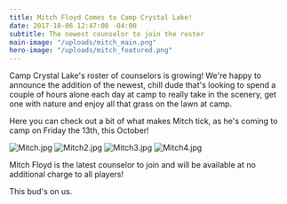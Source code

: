 ```yaml
---
title: Mitch Floyd Comes to Camp Crystal Lake!
date: 2017-10-06 12:47:00 -04:00
subtitle: The newest counselor to join the roster
main-image: "/uploads/mitch_main.png"
hero-image: "/uploads/mitch_featured.png"
---
```


Camp Crystal Lake's roster of counselors is growing! We're happy to announce the addition of the newest, chill dude that's looking to spend a couple of hours alone each day at camp to really take in the scenery, get one with nature and enjoy all that grass on the lawn at camp. 

Here you can check out a bit of what makes Mitch tick, as he's coming to camp on Friday the 13th, this October!

![Mitch.jpg](/uploads/Mitch.jpg)
![Mitch2.jpg](/uploads/Mitch2.jpg)
![Mitch3.jpg](/uploads/Mitch3.jpg)
![Mitch4.jpg](/uploads/Mitch4.jpg)


Mitch Floyd is the latest counselor to join and will be available at no additional charge to all players! 

This bud's on us.